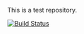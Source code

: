 This is a test repository.

[![Build Status](https://travis-ci.org/samweinig/stash.svg?branch=master)](https://travis-ci.org/samweinig/stash)

